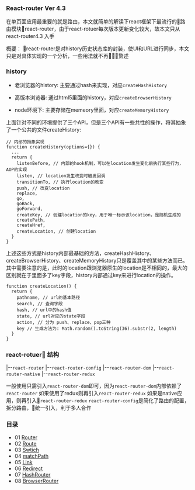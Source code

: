 ### React-router Ver 4.3
在单页面应用最重要的就是路由，本文就简单的解读下react框架下最流行的路由模块react-router，由于react-rotuer每次版本更新变化较大，故本文只从react-router4.3 入手

概要：
react-router是对history历史状态库的封装，使UI和URL进行同步，本文只是对具体实现的一个分析，一些用法就不再赘述

### history
- 老浏览器的history: 主要通过hash来实现，对应`createHashHistory`

- 高版本浏览器: 通过html5里面的history，对应`createBrowserHistory`

- node环境下: 主要存储在memeory里面，对应`createMemoryHistory`

上面针对不同的环境提供了三个API，但是三个API有一些共性的操作，将其抽象了一个公共的文件createHistory:
```
// 内部的抽象实现
function createHistory(options={}) {
  ...
  return {
    listenBefore, // 内部的hook机制，可以在location发生变化前执行某些行为，AOP的实现
    listen, // location发生改变时触发回调
    transitionTo, // 执行location的改变
    push, // 改变location
    replace,
    go,
    goBack,
    goForward,
    createKey, // 创建location的key，用于唯一标示该location，是随机生成的
    createPath,
    createHref,
    createLocation, // 创建location
  }
}
```

上述这些方式是history内部最基础的方法，createHashHistory、createBrowserHistory、createMemoryHistory只是覆盖其中的某些方法而已。其中需要注意的是，此时的location跟浏览器原生的location是不相同的，最大的区别就在于里面多了key字段，history内部通过key来进行location的操作。

```
function createLocation() {
  return {
    pathname, // url的基本路径
    search, // 查询字段
    hash, // url中的hash值
    state, // url对应的state字段
    action, // 分为 push、replace、pop三种
    key // 生成方法为: Math.random().toString(36).substr(2, length)
  }
}
```

### react-rotuer 结构
|--`react-router`
|--`react-router-config`
|--`react-router-dom`
|--`react-router-native`
|--`react-router-redux`

一般使用只需引入`react-router-dom`即可，因为`react-router-dom`内部依赖了`react-router`
如果使用了redux则再引入`react-router-redux`
如果是native应用，则再引入`react-router-redux`
`react-router-config`是简化了路由的配置，拆分路由，统一引入，利于多人合作

### 目录
 - 01 [Router](./chapter/Router.md)
 - 02 [Route](./chapter/Route.md)
 - 03 [Swtich](./chapter/Swtich.md)
 - 04 [matchPath](./chapter/matchPath.md)
 - 05 [Link](./chapter/Link.md)
 - 06 [Redirect](./chapter/Redirect.md)
 - 07 [HashRouter](./chapter/HashRouter.md)
 - 08 [BrowserRouter](./chapter/BrowserRouter.md)


